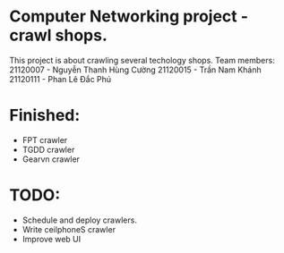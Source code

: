 # Computer Networking project - crawl shops.
This project is about crawling several techology shops.
Team members:
  21120007 - Nguyễn Thanh Hùng Cường
  21120015 - Trần Nam Khánh
  21120111 - Phan Lê Đắc Phú

# Finished:
- FPT crawler
- TGDD crawler
- Gearvn crawler

# TODO:
- Schedule and deploy crawlers.
- Write ceilphoneS crawler
- Improve web UI
